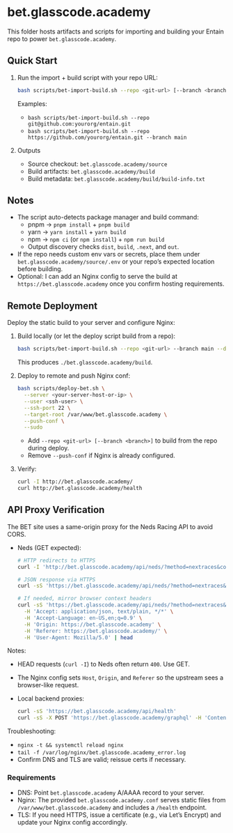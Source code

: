 # bet.glasscode.academy

This folder hosts artifacts and scripts for importing and building your Entain repo to power `bet.glasscode.academy`.

## Quick Start

1. Run the import + build script with your repo URL:

   ```bash
   bash scripts/bet-import-build.sh --repo <git-url> [--branch <branch>] [--dest ./bet.glasscode.academy]
   ```

   Examples:
   - `bash scripts/bet-import-build.sh --repo git@github.com:yourorg/entain.git`
   - `bash scripts/bet-import-build.sh --repo https://github.com/yourorg/entain.git --branch main`

2. Outputs
   - Source checkout: `bet.glasscode.academy/source`
   - Build artifacts: `bet.glasscode.academy/build`
   - Build metadata: `bet.glasscode.academy/build/build-info.txt`

## Notes

- The script auto-detects package manager and build command:
  - pnpm → `pnpm install` + `pnpm build`
  - yarn → `yarn install` + `yarn build`
  - npm → `npm ci` (or `npm install`) + `npm run build`
  - Output discovery checks `dist`, `build`, `.next`, and `out`.
- If the repo needs custom env vars or secrets, place them under `bet.glasscode.academy/source/.env` or your repo’s expected location before building.
- Optional: I can add an Nginx config to serve the build at `https://bet.glasscode.academy` once you confirm hosting requirements.

## Remote Deployment

Deploy the static build to your server and configure Nginx:

1. Build locally (or let the deploy script build from a repo):

   ```bash
   bash scripts/bet-import-build.sh --repo <git-url> --branch main --dest ./bet.glasscode.academy
   ```

   This produces `./bet.glasscode.academy/build`.

2. Deploy to remote and push Nginx conf:

   ```bash
   bash scripts/deploy-bet.sh \
     --server <your-server-host-or-ip> \
     --user <ssh-user> \
     --ssh-port 22 \
     --target-root /var/www/bet.glasscode.academy \
     --push-conf \
     --sudo
   ```

   - Add `--repo <git-url> [--branch <branch>]` to build from the repo during deploy.
   - Remove `--push-conf` if Nginx is already configured.

3. Verify:

   ```bash
   curl -I http://bet.glasscode.academy/
   curl http://bet.glasscode.academy/health
   ```

## API Proxy Verification

The BET site uses a same-origin proxy for the Neds Racing API to avoid CORS.

- Neds (GET expected):

  ```bash
  # HTTP redirects to HTTPS
  curl -I 'http://bet.glasscode.academy/api/neds/?method=nextraces&count=10'

  # JSON response via HTTPS
  curl -sS 'https://bet.glasscode.academy/api/neds/?method=nextraces&count=10' | head

  # If needed, mirror browser context headers
  curl -sS 'https://bet.glasscode.academy/api/neds/?method=nextraces&count=10' \
    -H 'Accept: application/json, text/plain, */*' \
    -H 'Accept-Language: en-US,en;q=0.9' \
    -H 'Origin: https://bet.glasscode.academy' \
    -H 'Referer: https://bet.glasscode.academy/' \
    -H 'User-Agent: Mozilla/5.0' | head
  ```

Notes:
- HEAD requests (`curl -I`) to Neds often return `400`. Use GET.
- The Nginx config sets `Host`, `Origin`, and `Referer` so the upstream sees a browser-like request.

- Local backend proxies:

  ```bash
  curl -sS 'https://bet.glasscode.academy/api/health'
  curl -sS -X POST 'https://bet.glasscode.academy/graphql' -H 'Content-Type: application/json' -d '{"query":"{ __typename }"}'
  ```

Troubleshooting:
- `nginx -t && systemctl reload nginx`
- `tail -f /var/log/nginx/bet.glasscode.academy_error.log`
- Confirm DNS and TLS are valid; reissue certs if necessary.

### Requirements

- DNS: Point `bet.glasscode.academy` A/AAAA record to your server.
- Nginx: The provided `bet.glasscode.academy.conf` serves static files from `/var/www/bet.glasscode.academy` and includes a `/health` endpoint.
- TLS: If you need HTTPS, issue a certificate (e.g., via Let’s Encrypt) and update your Nginx config accordingly.